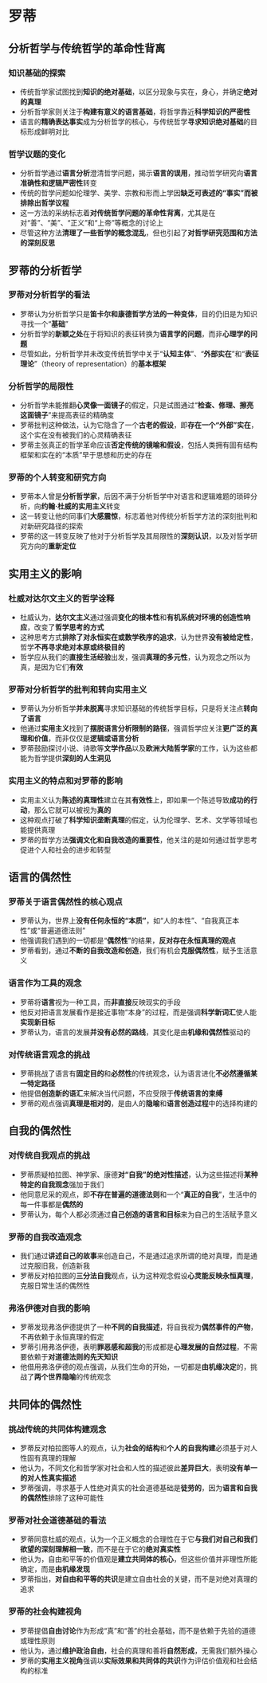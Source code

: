 # 罗蒂
## 分析哲学与传统哲学的革命性背离
### 知识基础的探索
- 传统哲学家试图找到**知识的绝对基础**，以区分现象与实在，身心，并确定**绝对的真理**
- 分析哲学家则关注于**构建有意义的语言基础**，将哲学靠近**科学知识的严密性**
- 语言的**精确表达事实**成为分析哲学的核心，与传统哲学**寻求知识绝对基础**的目标形成鲜明对比

### 哲学议题的变化
- 分析哲学通过**语言分析**澄清哲学问题，揭示**语言的误用**，推动哲学研究向**语言准确性和逻辑严密性**转变
- 传统的哲学问题如伦理学、美学、宗教和形而上学因**缺乏可表述的“事实”**而被**排除出哲学议程**
- 这一方法的采纳标志着**对传统哲学问题的革命性背离**，尤其是在对“善”、“美”、“正义”和“上帝”等概念的讨论上
- 尽管这种方法**清理了一些哲学的概念混乱**，但也引起了**对哲学研究范围和方法的深刻反思**

## 罗蒂的分析哲学
### 罗蒂对分析哲学的看法
- 罗蒂认为分析哲学只是**笛卡尔和康德哲学方法的一种变体**，目的仍旧是为知识寻找一个“**基础**”
- 分析哲学的**新颖之处**在于将知识的表征转换为**语言学的问题**，而非**心理学的问题**
- 尽管如此，分析哲学并未改变传统哲学中关于“**认知主体**”、“**外部实在**”和“**表征理论**”（theory of representation）的**基本框架**

### 分析哲学的局限性
- 分析哲学未能推翻**心灵像一面镜子**的假定，只是试图通过“**检查、修理、擦亮这面镜子**”来提高表征的精确度
- 罗蒂批判这种做法，认为它隐含了一个**古老的假设**，即**存在一个“外部”实在**，这个实在没有被我们的心灵精确表征
- 罗蒂主张真正的哲学革命应该**否定传统的镜喻和假设**，包括人类拥有固有结构框架和实在的“本质”早于思想和历史的存在

### 罗蒂的个人转变和研究方向
- 罗蒂本人曾是**分析哲学家**，后因不满于分析哲学中对语言和逻辑难题的琐碎分析，向**约翰·杜威的实用主义**转变
- 这一转变让他的同事们**大感震惊**，标志着他对传统分析哲学方法的深刻批判和对新研究路径的探索
- 罗蒂的这一转变反映了他对于分析哲学及其局限性的**深刻认识**，以及对哲学研究方向的**重新定位**

## 实用主义的影响
### 杜威对达尔文主义的哲学诠释
- 杜威认为，**达尔文主义**通过强调**变化的根本性**和**有机系统对环境的创造性响应**，改变了**哲学思考的方式**
- 这种思考方式**排除了对永恒实在或数学秩序的追求**，认为世界**没有被给定性**，哲学**不再寻求绝对本原或终极目的**
- 哲学应从我们的**直接生活经验**出发，强调**真理的多元性**，认为观念之所以为真，是因为它们**有效**

### 罗蒂对分析哲学的批判和转向实用主义
- 罗蒂认为分析哲学**并未脱离**寻求知识基础的传统哲学目标，只是将关注点**转向了语言**
- 他通过**实用主义**找到了**摆脱语言分析限制的路径**，强调哲学应关注**更广泛的真理和价值**，而非仅仅是**逻辑或语言分析**
- 罗蒂鼓励探讨小说、诗歌等**文学作品**以及**欧洲大陆哲学家**的工作，认为这些都能为哲学提供**深刻的人生洞见**

### 实用主义的特点和对罗蒂的影响
- 实用主义认为**陈述的真理性**建立在其**有效性**上，即如果一个陈述导致**成功的行动**，那么它就可以被视为**真的**
- 这种观点打破了**科学知识垄断真理**的假定，认为伦理学、艺术、文学等领域也能提供真理
- 罗蒂的哲学方法**强调文化和自我改造的重要性**，他关注的是如何通过哲学思考促进个人和社会的进步和转型

## 语言的偶然性
### 罗蒂关于语言偶然性的核心观点
- 罗蒂认为，世界上**没有任何永恒的“本质”**，如“人的本性”、“自我真正本性”或“普遍道德法则”
- 他强调我们遇到的一切都是“**偶然性**”的结果，**反对存在永恒真理的观点**
- 罗蒂看到，通过**不断的自我改造和创造**，我们有机会**克服偶然性**，赋予生活意义

### 语言作为工具的观念
- 罗蒂将**语言**视为一种工具，而**非直接**反映现实的手段
- 他反对把语言发展看作是接近事物“本身”的过程，而是强调**科学新词汇**使人能**实现新目标**
- 罗蒂认为，语言的发展**并没有必然的路线**，其变化是由**机缘和偶然性**驱动的

### 对传统语言观念的挑战
- 罗蒂挑战了语言有**固定目的**和**必然性**的传统观念，认为语言进化**不必然遵循某一特定路径**
- 他提倡**创造新的语汇**来解决当代问题，不应受限于**传统语言的束缚**
- 罗蒂的观点强调**真理是相对的**，是由人的**隐喻**和**语言创造过程**中的选择构建的

## 自我的偶然性
### 对传统自我观点的挑战
- 罗蒂质疑柏拉图、神学家、康德**对“自我”的绝对性描述**，认为这些描述将**某种特定的自我观念**强加于我们
- 他同意尼采的观点，即**不存在普遍的道德法则**和一个“**真正的自我**”，生活中的每一件事都是**偶然的**
- 罗蒂认为，每个人都必须通过**自己创造的语言和目标**来为自己的生活赋予意义

### 罗蒂的自我改造观念
- 我们通过**讲述自己的故事**来创造自己，不是通过追求所谓的绝对真理，而是通过克服旧我，创造新我
- 罗蒂反对柏拉图的**三分法自我**观点，认为这种观念假设**心灵能反映永恒真理**，克服日常生活的偶然性

### 弗洛伊德对自我的影响
- 罗蒂发现弗洛伊德提供了一种**不同的自我描述**，将自我视为**偶然事件的产物**，不再依赖于永恒真理的假定
- 罗蒂引用弗洛伊德，表明**罪恶感和超我**的形成都是**心理发展的自然过程**，不需要依赖于**对道德法则的先天知识**
- 他借用弗洛伊德的观点强调，从我们生命的开始，一切都是**由机缘决定**的，挑战了**两个世界隐喻**的传统观念

## 共同体的偶然性
### 挑战传统的共同体构建观念
- 罗蒂反对柏拉图等人的观点，认为**社会的结构**和**个人的自我构建**必须基于对人性固有真理的理解
- 他认为，不同文化和哲学家对社会和人性的描述彼此**差异巨大**，表明**没有单一的对人性真实描述**
- 罗蒂强调，寻求基于人性绝对真实的社会道德基础是**徒劳的**，因为**语言和自我的偶然性**排除了这种可能性

### 罗蒂对社会道德基础的看法
- 罗蒂同意杜威的观点，认为一个正义概念的合理性在于它**与我们对自己和我们欲望的深刻理解相一致**，而不是在于它的**绝对真实性**
- 他认为，自由和平等的价值观是**建立共同体的核心**，但这些价值并非理性所能确定，而是**由机缘发现**
- 罗蒂指出，**对自由和平等的共识**是建立自由社会的关键，而不是对绝对真理的追求

### 罗蒂的社会构建视角
- 罗蒂提倡**自由讨论**作为形成“真”和“善”的社会基础，而不是依赖于先验的道德或理性原则
- 他认为，通过**维护政治自由**，社会的真理和善将**自然形成**，无需我们额外操心
- 罗蒂的**实用主义视角**强调以**实际效果和共同体的共识**作为评估价值观和社会结构的标准






